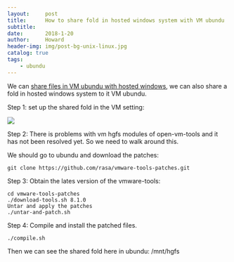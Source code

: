 ```yaml
---
layout:     post
title:      How to share fold in hosted windows system with VM ubundu
subtitle:   
date:       2018-1-20
author:     Howard
header-img: img/post-bg-unix-linux.jpg
catalog: true
tags:
    - ubundu
---
```



We can [share files in VM ubundu with hosted windows](https://steemit.com/technology/@chenlocus/to-share-files-between-windows-and-unbundu),  we can also share a fold in hosted windows system to it VM ubundu.


Step 1: set up the shared fold in the VM setting:

![](https://steemitimages.com/DQmb5YuNzWciqyxannjGxxaAya1p1Pp5FbNoqHG6noC4JB9/image.png)

Step 2: There is problems with  vm hgfs modules of open-vm-tools and it has  not been resolved yet. So we need to walk around this. 

We should go to ubundu and download the patches:

```
git clone https://github.com/rasa/vmware-tools-patches.git
```

Step 3:  Obtain the lates version of the vmware-tools:

```
cd vmware-tools-patches
./download-tools.sh 8.1.0
Untar and apply the patches
./untar-and-patch.sh
```

Step 4:   Compile and install the patched files.

```
./compile.sh
```

Then we can see the shared fold here in ubundu:
/mnt/hgfs